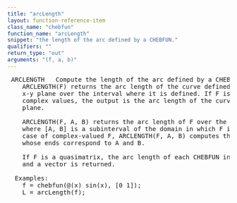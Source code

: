 ```yaml
---
title: "arcLength"
layout: function-reference-item
class_name: "chebfun"
function_name: "arcLength"
snippet: "the length of the arc defined by a CHEBFUN."
qualifiers: ""
return_type: "out"
arguments: "(f, a, b)"
---
```


<pre class="help-text"> ARCLENGTH	Compute the length of the arc defined by a CHEBFUN.
    ARCLENGTH(F) returns the arc length of the curve defined by CHEBFUN F in the
    x-y plane over the interval where it is defined. If F is a CHEBFUN of
    complex values, the output is the arc length of the curve in the complex
    plane.
 
    ARCLENGTH(F, A, B) returns the arc length of F over the interval [A, B],
    where [A, B] is a subinterval of the domain in which F is defined. In the
    case of complex-valued F, ARCLENGTH(F, A, B) computes the length of the arc
    whose ends correspond to A and B.
 
    If F is a quasimatrix, the arc length of each CHEBFUN in F will be computed
    and a vector is returned.
 
  Examples:
    f = chebfun(@(x) sin(x), [0 1]);
    L = arcLength(f);
</pre>